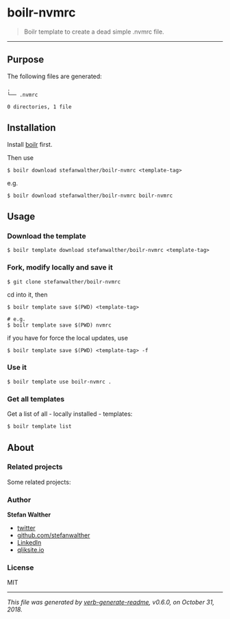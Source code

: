 # boilr-nvmrc

> Boilr template to create a dead simple .nvmrc file.

---

## Purpose
The following files are generated:

```
.
└── .nvmrc

0 directories, 1 file

```

## Installation
Install [boilr](https://github.com/tmrts/boilr) first. 

Then use 

```
$ boilr download stefanwalther/boilr-nvmrc <template-tag>
```

e.g.
```
$ boilr download stefanwalther/boilr-nvmrc boilr-nvmrc
```

## Usage
### Download the template

```
$ boilr template download stefanwalther/boilr-nvmrc <template-tag>
```

### Fork, modify locally and save it

```
$ git clone stefanwalther/boilr-nvmrc
```

cd into it, then

```
$ boilr template save $(PWD) <template-tag>

# e.g. 
$ boilr template save $(PWD) nvmrc
```

if you have for force the local updates, use

```
$ boilr template save $(PWD) <template-tag> -f
```

### Use it

```
$ boilr template use boilr-nvmrc .
```

### Get all templates

Get a list of all - locally installed - templates:

```
$ boilr template list
```

## About

### Related projects
Some related projects:

 

### Author
**Stefan Walther**

* [twitter](http://twitter.com/waltherstefan)  
* [github.com/stefanwalther](http://github.com/stefanwalther) 
* [LinkedIn](https://www.linkedin.com/in/stefanwalther/) 
* [qliksite.io](http://qliksite.io)

### License
MIT

***

_This file was generated by [verb-generate-readme](https://github.com/verbose/verb-generate-readme), v0.6.0, on October 31, 2018._

